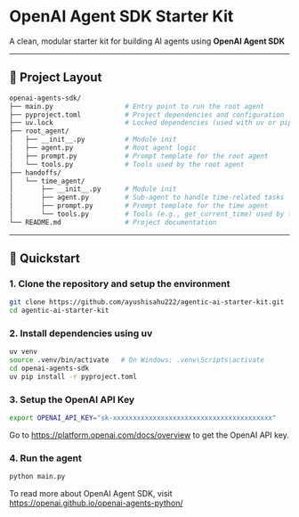 # OpenAI Agent SDK Starter Kit

A clean, modular starter kit for building AI agents using **OpenAI Agent SDK**

---

## 📁 Project Layout
```bash
openai-agents-sdk/
├── main.py                  # Entry point to run the root agent
├── pyproject.toml           # Project dependencies and configuration
├── uv.lock                  # Locked dependencies (used with uv or pip)
├── root_agent/
│   ├── __init__.py          # Module init
│   ├── agent.py             # Root agent logic
│   ├── prompt.py            # Prompt template for the root agent
│   └── tools.py             # Tools used by the root agent
├── handoffs/
│   └── time_agent/
│       ├── __init__.py      # Module init
│       ├── agent.py         # Sub-agent to handle time-related tasks
│       ├── prompt.py        # Prompt template for the time agent
│       └── tools.py         # Tools (e.g., get_current_time) used by time agent
└── README.md                # Project documentation
```

---
## 🚀 Quickstart

### 1. Clone the repository and setup the environment

```bash
git clone https://github.com/ayushisahu222/agentic-ai-starter-kit.git
cd agentic-ai-starter-kit
```

### 2. Install dependencies using uv
```bash
uv venv 
source .venv/bin/activate   # On Windows: .venv\Scripts\activate
cd openai-agents-sdk
uv pip install -r pyproject.toml
```

### 3. Setup the OpenAI API Key
```bash
export OPENAI_API_KEY="sk-xxxxxxxxxxxxxxxxxxxxxxxxxxxxxxxxxxxxxxxx"
```
Go to https://platform.openai.com/docs/overview to get the OpenAI API key.

### 4. Run the agent
```bash
python main.py
```

To read more about OpenAI Agent SDK, visit https://openai.github.io/openai-agents-python/
